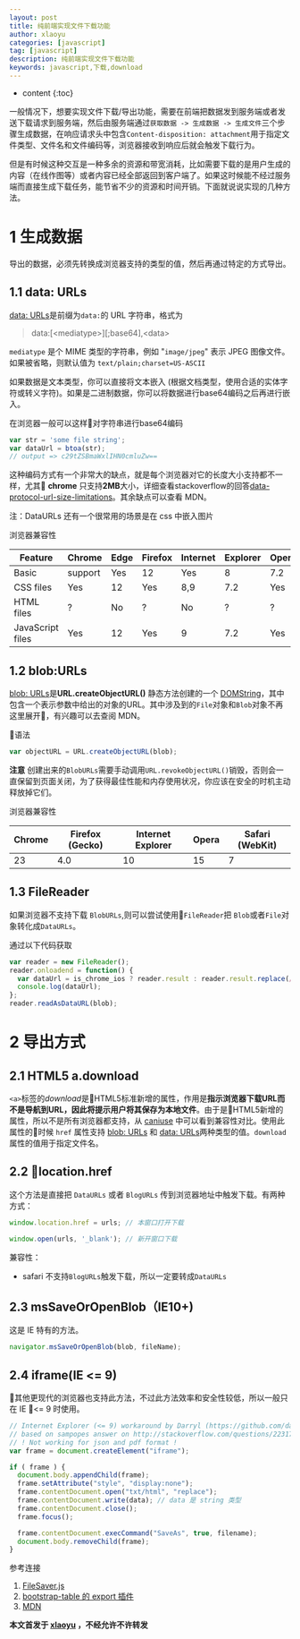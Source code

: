```yaml
---
layout: post
title: 纯前端实现文件下载功能
author: xlaoyu
categories: [javascript]
tag: [javascript]
description: 纯前端实现文件下载功能
keywords: javascript,下载,download
---
```


* content
{:toc}

一般情况下，想要实现文件下载/导出功能，需要在前端把数据发到服务端或者发送下载请求到服务端，然后由服务端通过`获取数据 -> 生成数据 -> 生成文件`三个步骤生成数据，在响应请求头中包含`Content-disposition: attachment`用于指定文件类型、文件名和文件编码等，浏览器接收到响应后就会触发下载行为。



但是有时候这种交互是一种多余的资源和带宽消耗，比如需要下载的是用户生成的内容（在线作图等）或者内容已经全部返回到客户端了。如果这时候能不经过服务端而直接生成下载任务，能节省不少的资源和时间开销。下面就说说实现的几种方法。

# 1 生成数据

导出的数据，必须先转换成浏览器支持的类型的值，然后再通过特定的方式导出。

## 1.1 data: URLs

[data: URLs](https://developer.mozilla.org/en-US/docs/Web/API/URL/createObjectURL)是前缀为`data:`的 URL 字符串，格式为

> data:[\<mediatype>][;base64],\<data>

`mediatype` 是个 MIME 类型的字符串，例如 "`image/jpeg`" 表示 JPEG 图像文件。如果被省略，则默认值为 `text/plain;charset=US-ASCII`

如果数据是文本类型，你可以直接将文本嵌入 (根据文档类型，使用合适的实体字符或转义字符)。如果是二进制数据，你可以将数据进行base64编码之后再进行嵌入。

在浏览器一般可以这样对字符串进行base64编码

```js
var str = 'some file string';
var dataUrl = btoa(str);
// output => c29tZSBmaWxlIHN0cmluZw==
```

这种编码方式有一个非常大的缺点，就是每个浏览器对它的长度大小支持都不一样，尤其 **chrome** 只支持**2MB**大小，详细查看stackoverflow的回答[data-protocol-url-size-limitations](https://stackoverflow.com/questions/695151/data-protocol-url-size-limitations)。其余缺点可以查看 MDN。

注：DataURLs 还有一个很常用的场景是在 css 中嵌入图片

浏览器兼容性

| Feature |	Chrome | Edge |	Firefox |	Internet | Explorer | Opera | Safari |
|--|--|--|--|--|--|--|--|
| Basic | support |	Yes |	12 |	Yes |	8 |	7.2 |	Yes |
| CSS files |	Yes |	12 | Yes | 8,9 | 7.2 |Yes |
| HTML files | ? |No | ? |No | ? | ? |
| JavaScript files | Yes | 12 |	Yes | 9 |	7.2 |	Yes


## 1.2 blob:URLs

[blob: URLs](https://developer.mozilla.org/en-US/docs/Web/HTTP/Basics_of_HTTP/Data_URIs)是**URL.createObjectURL()** 静态方法创建的一个 [DOMString](https://developer.mozilla.org/en-US/docs/Web/API/DOMString)，其中包含一个表示参数中给出的对象的URL。其中涉及到的`File`对象和`Blob`对象不再这里展开，有兴趣可以去查阅 MDN。

语法
```js
var objectURL = URL.createObjectURL(blob);
```

**注意**
创建出来的`BlobURLs`需要手动调用`URL.revokeObjectURL()`销毁，否则会一直保留到页面关闭，为了获得最佳性能和内存使用状况，你应该在安全的时机主动释放掉它们。

浏览器兼容性

| Chrome | Firefox (Gecko) | Internet Explorer | Opera |Safari (WebKit) |
|--|--|--|--|--|
| 23 | 4.0 | 10	| 15 | 7 |

## 1.3 FileReader

如果浏览器不支持下载 `BlobURLs`,则可以尝试使用`FileReader`把 `Blob`或者`File`对象转化成`DataURLs`。

通过以下代码获取
```js
var reader = new FileReader();
reader.onloadend = function() {
  var dataUrl = is_chrome_ios ? reader.result : reader.result.replace(/^data:[^;]*;/, 'data:attachment/file;');
  console.log(dataUrl);
};
reader.readAsDataURL(blob);
```

# 2 导出方式

## 2.1 HTML5 a.download

`<a>`标签的*download*是HTML5标准新增的属性，作用是**指示浏览器下载URL而不是导航到URL，因此将提示用户将其保存为本地文件**。由于是HTML5新增的属性，所以不是所有浏览器都支持，从 [caniuse](https://caniuse.com/#search=a.download) 中可以看到兼容性对比。使用此属性的时候 `href` 属性支持 [blob: URLs](https://developer.mozilla.org/en-US/docs/Web/HTTP/Basics_of_HTTP/Data_URIs) 和 [data: URLs](https://developer.mozilla.org/en-US/docs/Web/API/URL/createObjectURL)两种类型的值。`download` 属性的值用于指定文件名。

## 2.2 location.href

这个方法是直接把 `DataURLs` 或者 `BlogURLs` 传到浏览器地址中触发下载。有两种方式：

```js
window.location.href = urls; // 本窗口打开下载

window.open(urls, '_blank'); // 新开窗口下载
```

兼容性：

- safari 不支持`BlogURLs`触发下载，所以一定要转成`DataURLs`


## 2.3 msSaveOrOpenBlob（IE10+)

这是 IE 特有的方法。

```js
navigator.msSaveOrOpenBlob(blob, fileName);
```

## 2.4 iframe(IE <= 9)

其他更现代的浏览器也支持此方法，不过此方法效率和安全性较低，所以一般只在 IE <= 9 时使用。

```js
// Internet Explorer (<= 9) workaround by Darryl (https://github.com/dawiong/tableExport.jquery.plugin)
// based on sampopes answer on http://stackoverflow.com/questions/22317951
// ! Not working for json and pdf format !
var frame = document.createElement("iframe");

if ( frame ) {
  document.body.appendChild(frame);
  frame.setAttribute("style", "display:none");
  frame.contentDocument.open("txt/html", "replace");
  frame.contentDocument.write(data); // data 是 string 类型
  frame.contentDocument.close();
  frame.focus();

  frame.contentDocument.execCommand("SaveAs", true, filename);
  document.body.removeChild(frame);
}
```

参考连接
1. [FileSaver.js](https://github.com/eligrey/FileSaver.js/)
2. [bootstrap-table 的 export 插件](https://github.com/wenzhixin/bootstrap-table/tree/master/src/extensions/export)
3. [MDN](https://developer.mozilla.org/en-US/)

**本文首发于 [xlaoyu](www.xlaoyu.info) ，不经允许不许转发**